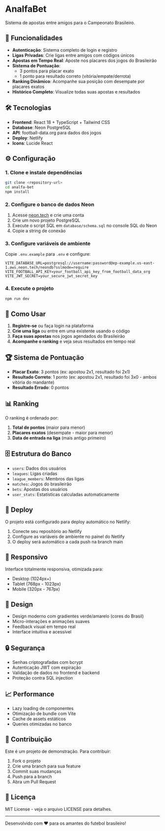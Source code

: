 # AnalfaBet

Sistema de apostas entre amigos para o Campeonato Brasileiro.

## 🚀 Funcionalidades

- **Autenticação**: Sistema completo de login e registro
- **Ligas Privadas**: Crie ligas entre amigos com códigos únicos
- **Apostas em Tempo Real**: Aposte nos placares dos jogos do Brasileirão
- **Sistema de Pontuação**: 
  - 3 pontos para placar exato
  - 1 ponto para resultado correto (vitória/empate/derrota)
- **Ranking Dinâmico**: Acompanhe sua posição com desempate por placares exatos
- **Histórico Completo**: Visualize todas suas apostas e resultados

## 🛠️ Tecnologias

- **Frontend**: React 18 + TypeScript + Tailwind CSS
- **Database**: Neon PostgreSQL
- **API**: football-data.org para dados dos jogos
- **Deploy**: Netlify
- **Icons**: Lucide React

## ⚙️ Configuração

### 1. Clone e instale dependências
```bash
git clone <repository-url>
cd analfa-bet
npm install
```

### 2. Configure o banco de dados Neon
1. Acesse [neon.tech](https://neon.tech) e crie uma conta
2. Crie um novo projeto PostgreSQL
3. Execute o script SQL em `database/schema.sql` no console SQL do Neon
4. Copie a string de conexão

### 3. Configure variáveis de ambiente
Copie `.env.example` para `.env` e configure:

```env
VITE_DATABASE_URL=postgresql://username:password@ep-example.us-east-1.aws.neon.tech/neondb?sslmode=require
VITE_FOOTBALL_API_KEY=your_football_api_key_from_football_data_org
VITE_JWT_SECRET=your_secure_jwt_secret_key
```

### 4. Execute o projeto
```bash
npm run dev
```

## 🎯 Como Usar

1. **Registre-se** ou faça login na plataforma
2. **Crie uma liga** ou entre em uma existente usando o código
3. **Faça suas apostas** nos jogos agendados do Brasileirão
4. **Acompanhe o ranking** e veja seus resultados em tempo real

## 🏆 Sistema de Pontuação

- **Placar Exato**: 3 pontos (ex: apostou 2x1, resultado foi 2x1)
- **Resultado Correto**: 1 ponto (ex: apostou 2x1, resultado foi 3x0 - ambos vitória do mandante)
- **Resultado Errado**: 0 pontos

## 📊 Ranking

O ranking é ordenado por:
1. **Total de pontos** (maior para menor)
2. **Placares exatos** (desempate - maior para menor)
3. **Data de entrada na liga** (mais antigo primeiro)

## 🗄️ Estrutura do Banco

- `users`: Dados dos usuários
- `leagues`: Ligas criadas
- `league_members`: Membros das ligas
- `matches`: Jogos do brasileirão
- `bets`: Apostas dos usuários
- `user_stats`: Estatísticas calculadas automaticamente

## 🔧 Deploy

O projeto está configurado para deploy automático no Netlify:

1. Conecte seu repositório ao Netlify
2. Configure as variáveis de ambiente no painel do Netlify
3. O deploy será automático a cada push na branch main

## 📱 Responsivo

Interface totalmente responsiva, otimizada para:
- Desktop (1024px+)
- Tablet (768px - 1023px)
- Mobile (320px - 767px)

## 🎨 Design

- Design moderno com gradientes verde/amarelo (cores do Brasil)
- Micro-interações e animações suaves
- Feedback visual em tempo real
- Interface intuitiva e acessível

## 🔒 Segurança

- Senhas criptografadas com bcrypt
- Autenticação JWT com expiração
- Validação de dados no frontend e backend
- Proteção contra SQL injection

## 📈 Performance

- Lazy loading de componentes
- Otimização de bundle com Vite
- Cache de assets estáticos
- Queries otimizadas no banco

## 🤝 Contribuição

Este é um projeto de demonstração. Para contribuir:

1. Fork o projeto
2. Crie uma branch para sua feature
3. Commit suas mudanças
4. Push para a branch
5. Abra um Pull Request

## 📄 Licença

MIT License - veja o arquivo LICENSE para detalhes.

---

Desenvolvido com ❤️ para os amantes do futebol brasileiro!